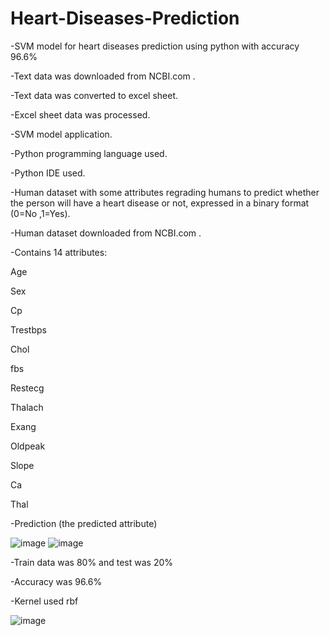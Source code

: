 # Heart-Diseases-Prediction
-SVM model for heart diseases prediction using python with accuracy  96.6%

-Text data was downloaded from NCBI.com .

-Text data was converted to excel sheet.

-Excel sheet data was processed.

-SVM model application.

-Python programming language used.

-Python IDE used. 


-Human dataset with some attributes regrading humans to predict whether the person will have a heart disease or not, expressed in a binary format (0=No ,1=Yes).


-Human dataset downloaded from NCBI.com .

-Contains 14 attributes:  

Age  

Sex 

Cp 

Trestbps 

Chol 

fbs

Restecg

Thalach 

Exang

Oldpeak 

Slope 

Ca 

Thal

-Prediction (the predicted attribute)

![image](https://user-images.githubusercontent.com/112272836/193590659-14bd0a8f-88bf-4b88-8976-04bcff59057a.png)
![image](https://user-images.githubusercontent.com/112272836/193590679-45e3c26a-9324-4867-82e3-75ab6a94efc7.png)


-Train data was 80% and test was 20%

-Accuracy was 96.6%

-Kernel used rbf

![image](https://user-images.githubusercontent.com/112272836/193590699-9e39bc31-d56f-435c-9b31-440c7a54272d.png)

